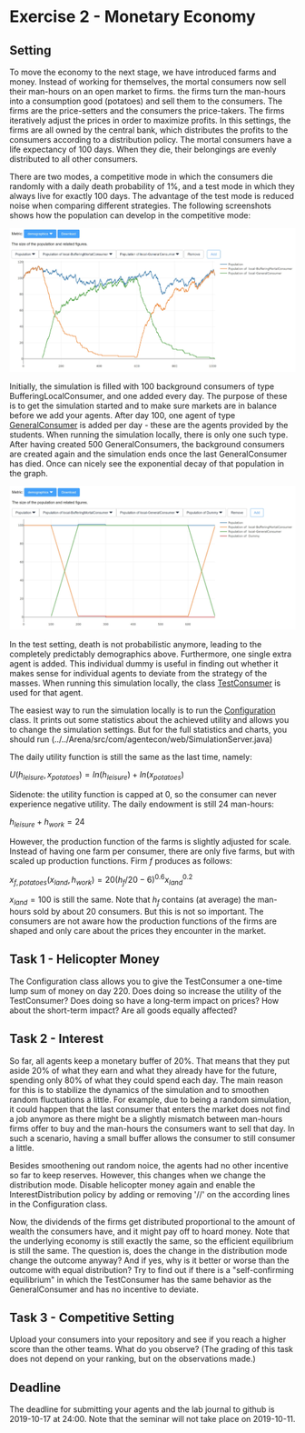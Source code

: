 # Exercise 2 - Monetary Economy

## Setting

To move the economy to the next stage, we have introduced farms and money. Instead of working for themselves, the mortal consumers now sell their man-hours on an open market to firms. the firms turn the man-hours into a consumption good (potatoes) and sell them to the consumers. The firms are the price-setters and the consumers the price-takers. The firms iteratively adjust the prices in order to maximize profits. In this settings, the firms are all owned by the central bank, which distributes the profits to the consumers according to a distribution policy. The mortal consumers have a life expectancy of 100 days. When they die, their belongings are evenly distributed to all other consumers.

There are two modes, a competitive mode in which the consumers die randomly with a daily death probability of 1%, and a test mode in which they always live for exactly 100 days. The advantage of the test mode is reduced noise when comparing different strategies. The following screenshots shows how the population can develop in the competitive mode:

![population](images/population-random.jpg "Randomized Demographics")

Initially, the simulation is filled with 100 background consumers of type BufferingLocalConsumer, and one added every day. The purpose of these is to get the simulation started and to make sure markets are in balance before we add your agents. After day 100, one agent of type [GeneralConsumer](../src/com/agentecon/exercise2/GeneralConsumer.java) is added per day - these are the agents provided by the students. When running the simulation locally, there is only one such type. After having created 500 GeneralConsumers, the background consumers are created again and the simulation ends once the last GeneralConsumer has died. Once can nicely see the exponential decay of that population in the graph.

![population](images/population-test.jpg "Test Demographics")

In the test setting, death is not probabilistic anymore, leading to the completely predictably demographics above. Furthermore, one single extra agent is added. This individual dummy is useful in finding out whether it makes sense for individual agents to deviate from the strategy of the masses. When running this simulation locally, the class [TestConsumer](../src/com/agentecon/exercise2/TestConsumer.java) is used for that agent.

The easiest way to run the simulation locally is to run the [Configuration](../src/com/agentecon/exercise2/Configuration.java) class. It prints out some statistics about the achieved utility and allows you to change the simulation settings. But for the full statistics and charts, you should run (../../Arena/src/com/agentecon/web/SimulationServer.java)

The daily utility function is still the same as the last time, namely:

$U(h_{leisure}, x_{potatoes}) = ln(h_{leisure}) + ln(x_{potatoes})$

Sidenote: the utility function is capped at 0, so the consumer can never experience negative utility. The daily endowment is still 24 man-hours:

$h_{leisure} + h_{work} = 24$

However, the production function of the farms is slightly adjusted for scale. Instead of having one farm per consumer, there are only five farms, but with scaled up production functions. Firm $f$ produces as follows:

$x_{f,potatoes}(x_{land}, h_{work}) = 20 (h_{f}/20-6)^{0.6} x_{land}^{0.2}$

$x_{land}=100$ is still the same. Note that $h_{f}$ contains (at average) the man-hours sold by about 20 consumers. But this is not so important. The consumers are not aware how the production functions of the firms are shaped and only care about the prices they encounter in the market.

## Task 1 - Helicopter Money

The Configuration class allows you to give the TestConsumer a one-time lump sum of money on day 220. Does doing so increase the utility of the TestConsumer? Does doing so have a long-term impact on prices? How about the short-term impact? Are all goods equally affected? 

## Task 2 - Interest

So far, all agents keep a monetary buffer of 20%. That means that they put aside 20% of what they earn and what they already have for the future, spending only 80% of what they could spend each day. The main reason for this is to stabilize the dynamics of the simulation and to smoothen random fluctuations a little. For example, due to being a random simulation, it could happen that the last consumer that enters the market does not find a job anymore as there might be a slightly mismatch between man-hours firms offer to buy and the man-hours the consumers want to sell that day. In such a scenario, having a small buffer allows the consumer to still consumer a little.

Besides smoothening out random noice, the agents had no other incentive so far to keep reserves. However, this changes when we change the distribution mode. Disable helicopter money again and enable the InterestDistribution policy by adding or removing '//' on the according lines in the Configuration class.

Now, the dividends of the firms get distributed proportional to the amount of wealth the consumers have, and it might pay off to hoard money. Note that the underlying economy is still exactly the same, so the efficient equilibrium is still the same. The question is, does the change in the distribution mode change the outcome anyway? And if yes, why is it better or worse than the outcome with equal distribution? Try to find out if there is a "self-confirming equilibrium" in which the TestConsumer has the same behavior as the GeneralConsumer and has no incentive to deviate.

## Task 3 - Competitive Setting

Upload your consumers into your repository and see if you reach a higher score than the other teams. What do you observe? (The grading of this task does not depend on your ranking, but on the observations made.)

## Deadline

The deadline for submitting your agents and the lab journal to github is 2019-10-17 at 24:00. Note that the seminar will not take place on 2019-10-11.
